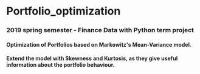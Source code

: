 # Portfolio_optimization
### 2019 spring semester - Finance Data with Python term project

#### Optimization of Portfolios based on Markowitz's Mean-Variance model.
#### Extend the model with Skewness and Kurtosis, as they give useful information about the portfolio behaviour.
